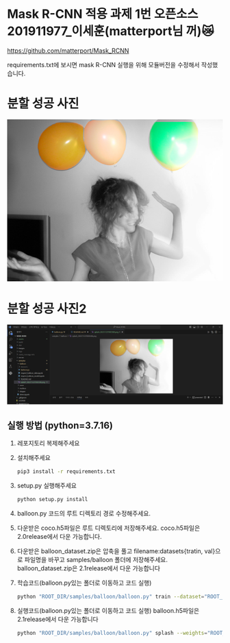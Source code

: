 # Mask R-CNN 적용 과제 1번 오픈소스 201911977_이세훈(matterport님 꺼)😿
https://github.com/matterport/Mask_RCNN

requirements.txt에 보시면 mask R-CNN 실행을 위해 모듈버전을 수정해서 작성했습니다.

# 분할 성공 사진
![분할 성공 사진1 ](Mask_RCNN/assets/splash1.png)

# 분할 성공 사진2
![분할 성공 사진2 ](Mask_RCNN/assets/1.png)

## 실행 방법 (python=3.7.16)
1. 레포지토리 복제해주세요
2. 설치해주세요
   ```bash
   pip3 install -r requirements.txt
   ```
3. setup.py 실행해주세요
    ```bash
    python setup.py install
    ``` 
4. balloon.py 코드의 루트 디렉토리 경로 수정해주세요.

5. 다운받은 coco.h5파일은  루트 디렉토리에 저장해주세요.
   coco.h5파일은 2.0release에서 다운 가능합니다.

6. 다운받은 balloon_dataset.zip은 압축을 풀고 filename:datasets{tratin, val}으로 
   파일명을 바꾸고 samples/balloon 폴더에 저장해주세요.
   balloon_dataset.zip은 2.1release에서 다운 가능합니다

7. 학습코드(balloon.py있는 폴더로 이동하고 코드 실행)
   ```bash
   python "ROOT_DIR/samples/balloon/balloon.py" train --dataset="ROOT_DIR/samples/balloon/datasets" --weights=coco
   ```   

7. 실행코드(balloon.py있는 폴더로 이동하고 코드 실행)
   balloon.h5파일은 2.1release에서 다운 가능합니다
   ```bash
   python "ROOT_DIR/samples/balloon/balloon.py" splash --weights="ROOT_DIR/samples/balloon/mask_rcnn_balloon.h5" --image="ROOT_DIR/samples/balloon/datasets/val/410488422_5f8991f26e_b.jpg"
   ```   
